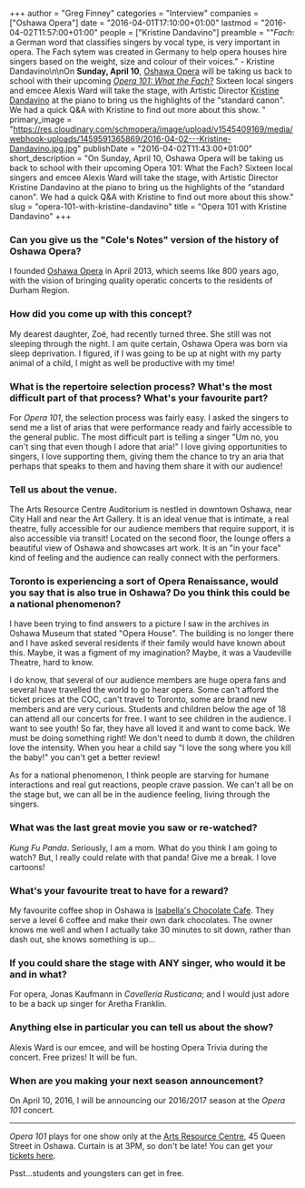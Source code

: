 +++
author = "Greg Finney"
categories = "Interview"
companies = ["Oshawa Opera"]
date = "2016-04-01T17:10:00+01:00"
lastmod = "2016-04-02T11:57:00+01:00"
people = ["Kristine Dandavino"]
preamble = "\"*Fach*: a German word that classifies singers by vocal type, is very important in opera. The Fach sytem was created in Germany to help opera houses hire singers based on the weight, size and colour of their voices.\" - Kristine Dandavino\n\nOn **Sunday, April 10**, [Oshawa Opera](/scene/companies/oshawa-opera/) will be taking us back to school with their upcoming [*Opera 101: What the Fach?*](http://www.theoshawaopera.com/#!opera-101/lsi5s) Sixteen local singers and emcee Alexis Ward will take the stage, with Artistic Director [Kristine Dandavino](/scene/people/kristine-dandavino/) at the piano to bring us the highlights of the \"standard canon\". We had a quick Q&A with Kristine to find out more about this show. "
primary_image = "https://res.cloudinary.com/schmopera/image/upload/v1545409169/media/webhook-uploads/1459591365869/2016-04-02---Kristine-Dandavino.jpg.jpg"
publishDate = "2016-04-02T11:43:00+01:00"
short_description = "On Sunday, April 10, Oshawa Opera will be taking us back to school with their upcoming Opera 101: What the Fach? Sixteen local singers and emcee Alexis Ward will take the stage, with Artistic Director Kristine Dandavino at the piano to bring us the highlights of the &quot;standard canon&quot;. We had a quick Q&amp;A with Kristine to find out more about this show."
slug = "opera-101-with-kristine-dandavino"
title = "Opera 101 with Kristine Dandavino"
+++

### Can you give us the "Cole's Notes" version of the history of Oshawa Opera?

I founded [Oshawa Opera](/scene/companies/oshawa-opera/) in April 2013, which seems like 800 years ago, with the vision of bringing quality operatic concerts to the residents of Durham Region.  

### How did you come up with this concept? 

My dearest daughter, Zoé, had recently turned three. She still was not sleeping through the night. I am quite certain, Oshawa Opera was born via sleep deprivation. I figured, if I was going to be up at night with my party animal of a child, I might as well be productive with my time!

### What is the repertoire selection process? What's the most difficult part of that process? What's your favourite part? 

For *Opera 101*, the selection process was fairly easy. I asked the singers to send me a list of arias that were performance ready and fairly accessible to the general public. The most difficult part is telling a singer "Um no, you can't sing that even though I adore that aria!" I love giving opportunities to singers, I love supporting them, giving them the chance to try an aria that perhaps that speaks to them and having them share it with our audience!

### Tell us about the venue. 

The Arts Resource Centre Auditorium is nestled in downtown Oshawa, near City Hall and near the Art Gallery. It is an ideal venue that is intimate, a real theatre, fully accessible for our audience members that require support, it is also accessible via transit! Located on the second floor, the lounge offers a beautiful view of Oshawa and showcases art work. It is an "in your face" kind of feeling and the audience can really connect with the performers.

### Toronto is experiencing a sort of Opera Renaissance, would you say that is also true in Oshawa? Do you think this could be a national phenomenon?

I have been trying to find answers to a picture I saw in the archives in Oshawa Museum that stated "Opera House". The building is no longer there and I have asked several residents if their family would have known about this. Maybe, it was a figment of my imagination? Maybe, it was a Vaudeville Theatre, hard to know. 

I do know, that several of our audience members are huge opera fans and several have travelled the world to go hear opera. Some can't afford the ticket prices at the COC, can't travel to Toronto, some are brand new members and are very curious. Students and children below the age of 18 can attend all our concerts for free. I want to see children in the audience. I want to see youth! So far, they have all loved it and want to come back. We must be doing something right! We don't need to dumb it down, the children love the intensity. When you hear a child say "I love the song where you kill the baby!" you can't get a better review! 

As for a national phenomenon, I think people are starving for humane interactions and real gut reactions, people crave passion. We can't all be on the stage but, we can all be in the audience feeling, living through the singers.

### What was the last great movie you saw or re-watched? 

*Kung Fu Panda*. Seriously, I am a mom. What do you think I am going to watch? But, I really could relate with that panda! Give me a break. I love cartoons! 

### What's your favourite treat to have for a reward?

My favourite coffee shop in Oshawa is [Isabella's Chocolate Cafe](https://www.facebook.com/Isabellas-Chocolate-Cafe-49875771034/). They serve a level 6 coffee and make their own dark chocolates. The owner knows me well and when I actually take 30 minutes to sit down, rather than dash out, she knows something is up...

### If you could share the stage with ANY singer, who would it be and in what? 

For opera, Jonas Kaufmann in *Cavelleria Rusticana*; and I would just adore to be a back up singer for Aretha Franklin. 

### Anything else in particular you can tell us about the show? 

Alexis Ward is our emcee, and will be hosting Opera Trivia during the concert. Free prizes! It will be fun.

### When are you making your next season announcement?

On April 10, 2016, I will be announcing our 2016/2017 season at the *Opera 101* concert.

***
*Opera 101* plays for one show only at the [Arts Resource Centre](http://www.oshawa.ca/Modules/Facilities/Detail.aspx?CategoryIds=&FacilityTypeIds=9&Keywords=Arts+Resource+Centre&ScrollMap=true&id=f310eec7-c55f-47e7-83a6-a56fc2599024), 45 Queen Street in Oshawa. Curtain is at 3PM, so don't be late! You can get your [tickets here](https://www.eventbrite.ca/e/opera-101-what-the-fach-tickets-19673015519). 

Psst...students and youngsters can get in free. 

